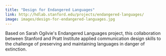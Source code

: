 ```yaml
---
title: "Design for Endangered Languages"
link: http://hdlab.stanford.edu/projects/endangered-languages/
image: images/design-for-endangered-languages.jpg
---
```

Based on Sarah Ogilvie's Endangered Languages project, this collaboration between Stanford and Pratt Institute applied communication design skills to the challenge of preserving and maintaining languages in danger of extinction.
